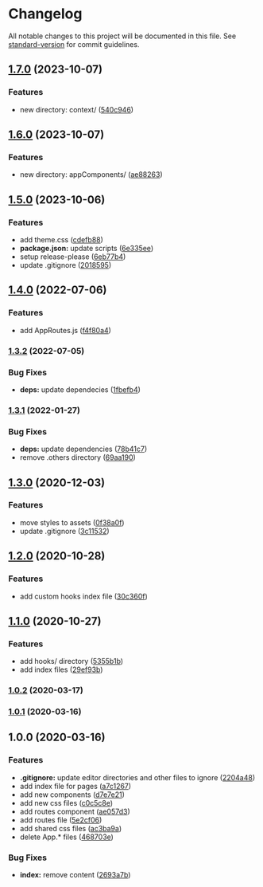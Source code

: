 # Changelog

All notable changes to this project will be documented in this file. See [standard-version](https://github.com/conventional-changelog/standard-version) for commit guidelines.

## [1.7.0](https://github.com/SandroMiguel/react-sceleto/compare/v1.6.0...v1.7.0) (2023-10-07)


### Features

* new directory: context/ ([540c946](https://github.com/SandroMiguel/react-sceleto/commit/540c9464b1f0d82b151352a57a89c52afac8878d))

## [1.6.0](https://github.com/SandroMiguel/react-sceleto/compare/v1.5.0...v1.6.0) (2023-10-07)


### Features

* new directory: appComponents/ ([ae88263](https://github.com/SandroMiguel/react-sceleto/commit/ae88263e8f2cf7f69f9fbfbd56a079b828fe496d))

## [1.5.0](https://github.com/SandroMiguel/react-sceleto/compare/v1.4.0...v1.5.0) (2023-10-06)


### Features

* add theme.css ([cdefb88](https://github.com/SandroMiguel/react-sceleto/commit/cdefb889efb12a53085e437f10bb4d07005cf744))
* **package.json:** update scripts ([6e335ee](https://github.com/SandroMiguel/react-sceleto/commit/6e335ee954e4276bd3139b7fea111f42377cb396))
* setup release-please ([6eb77b4](https://github.com/SandroMiguel/react-sceleto/commit/6eb77b436c2b60538ee3388b10616fcf695a05a0))
* update .gitignore ([2018595](https://github.com/SandroMiguel/react-sceleto/commit/2018595a860bbc029b345044f41ba0714debddff))

## [1.4.0](https://github.com/SandroMiguel/react-sceleto/compare/v1.3.2...v1.4.0) (2022-07-06)


### Features

* add AppRoutes.js ([f4f80a4](https://github.com/SandroMiguel/react-sceleto/commit/f4f80a4aa51a5476115066a64d0f6d668a1a67dc))

### [1.3.2](https://github.com/SandroMiguel/react-sceleto/compare/v1.3.1...v1.3.2) (2022-07-05)


### Bug Fixes

* **deps:** update dependecies ([1fbefb4](https://github.com/SandroMiguel/react-sceleto/commit/1fbefb44bd2cbd47d1bad42b8a6ca2141f8cb0bd))

### [1.3.1](https://github.com/SandroMiguel/react-sceleto/compare/v1.3.0...v1.3.1) (2022-01-27)


### Bug Fixes

* **deps:** update dependencies ([78b41c7](https://github.com/SandroMiguel/react-sceleto/commit/78b41c7303b5950f72d2bba7448e375f718445dc))
* remove .others directory ([69aa190](https://github.com/SandroMiguel/react-sceleto/commit/69aa1905cbbe1833120315108370862e60896276))

## [1.3.0](https://github.com/SandroMiguel/react-sceleto/compare/v1.2.0...v1.3.0) (2020-12-03)


### Features

* move styles to assets ([0f38a0f](https://github.com/SandroMiguel/react-sceleto/commit/0f38a0fa11827e6d1c3f6abaac9d70b76e024fc1))
* update .gitignore ([3c11532](https://github.com/SandroMiguel/react-sceleto/commit/3c11532f6f2555190eb5f5813fa68aaea11d8328))

## [1.2.0](https://github.com/SandroMiguel/react-sceleto/compare/v1.1.0...v1.2.0) (2020-10-28)


### Features

* add custom hooks index file ([30c360f](https://github.com/SandroMiguel/react-sceleto/commit/30c360f3f428d0019d5eb7ccb90fb432419b6cc4))

## [1.1.0](https://github.com/SandroMiguel/react-sceleto/compare/v1.0.2...v1.1.0) (2020-10-27)


### Features

* add hooks/ directory ([5355b1b](https://github.com/SandroMiguel/react-sceleto/commit/5355b1b220770ed668739d077329501ccd66a562))
* add index files ([29ef93b](https://github.com/SandroMiguel/react-sceleto/commit/29ef93b7100ad453f7339f2a9a5c5b2f2d3c88f2))

### [1.0.2](https://github.com/SandroMiguel/react-sceleto/compare/v1.0.1...v1.0.2) (2020-03-17)

### [1.0.1](https://github.com/SandroMiguel/react-sceleto/compare/v1.0.0...v1.0.1) (2020-03-16)

## 1.0.0 (2020-03-16)


### Features

* **.gitignore:** update editor directories and other files to ignore ([2204a48](https://github.com/SandroMiguel/react-sceleto/commit/2204a4823d70f923b6534c39da5c666592e8cb54))
* add index file for pages ([a7c1267](https://github.com/SandroMiguel/react-sceleto/commit/a7c12671a5357847b8c2b3223563fda6e349ae76))
* add new components ([d7e7e21](https://github.com/SandroMiguel/react-sceleto/commit/d7e7e21e7e0bd767976325dc2a4d07e8b8e07767))
* add new css files ([c0c5c8e](https://github.com/SandroMiguel/react-sceleto/commit/c0c5c8ede02083c8f826a77505794848eeba813b))
* add routes component ([ae057d3](https://github.com/SandroMiguel/react-sceleto/commit/ae057d3bdd9a723585b362172dd74871d9268753))
* add routes file ([5e2cf06](https://github.com/SandroMiguel/react-sceleto/commit/5e2cf067e0c81d0213770b5965b3ef952916ecdd))
* add shared css files ([ac3ba9a](https://github.com/SandroMiguel/react-sceleto/commit/ac3ba9a45c0ff91f0fdfd06fca32eb0e2080ce94))
* delete App.* files ([468703e](https://github.com/SandroMiguel/react-sceleto/commit/468703ed1d76001e9194dc7daed53883780080d0))


### Bug Fixes

* **index:** remove content ([2693a7b](https://github.com/SandroMiguel/react-sceleto/commit/2693a7bb007c6d67886c1728e11f1b84c4bca169))
